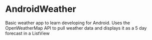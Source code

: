 # AndroidWeather
Basic weather app to learn developing for Android. Uses the OpenWeatherMap API to pull weather data and displays it as a 5 day forecast in a ListView

